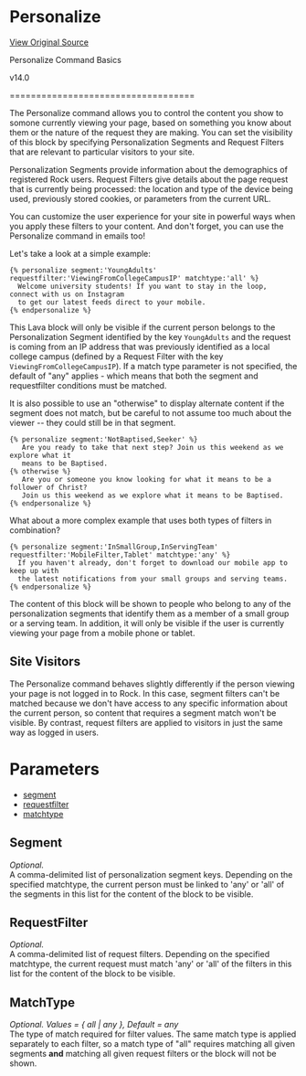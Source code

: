 # Personalize
[View Original Source](https://community.rockrms.com/lava/commands/personalize-commands)

Personalize Command Basics

v14.0


===================================

The Personalize command allows you to control the content you show to somone currently viewing your page, based on something you know about them or the nature of the request they are making. You can set the visibility of this block by specifying Personalization Segments and Request Filters that are relevant to particular visitors to your site.

Personalization Segments provide information about the demographics of registered Rock users. Request Filters give details about the page request that is currently being processed: the location and type of the device being used, previously stored cookies, or parameters from the current URL.

You can customize the user experience for your site in powerful ways when you apply these filters to your content. And don't forget, you can use the Personalize command in emails too!

Let's take a look at a simple example:

```
{% personalize segment:'YoungAdults' requestfilter:'ViewingFromCollegeCampusIP' matchtype:'all' %}
  Welcome university students! If you want to stay in the loop, connect with us on Instagram
  to get our latest feeds direct to your mobile.
{% endpersonalize %}

```

This Lava block will only be visible if the current person belongs to the Personalization Segment identified by the key `YoungAdults` and the request is coming from an IP address that was previously identified as a local college campus (defined by a Request Filter with the key `ViewingFromCollegeCampusIP`). If a match type parameter is not specified, the default of "any" applies - which means that both the segment and requestfilter conditions must be matched.

It is also possible to use an "otherwise" to display alternate content if the segment does not match, but be careful to not assume too much about the viewer -- they could still be in that segment.

```
{% personalize segment:'NotBaptised,Seeker' %}
   Are you ready to take that next step? Join us this weekend as we explore what it 
   means to be Baptised.
{% otherwise %}
   Are you or someone you know looking for what it means to be a follower of Christ?
   Join us this weekend as we explore what it means to be Baptised.
{% endpersonalize %}

```

What about a more complex example that uses both types of filters in combination?

```
{% personalize segment:'InSmallGroup,InServingTeam' requestfilter:'MobileFilter,Tablet' matchtype:'any' %}
  If you haven't already, don't forget to download our mobile app to keep up with
  the latest notifications from your small groups and serving teams.
{% endpersonalize %}

```

The content of this block will be shown to people who belong to any of the personalization segments that identify them as a member of a small group or a serving team. In addition, it will only be visible if the user is currently viewing your page from a mobile phone or tablet.

Site Visitors
-------------

The Personalize command behaves slightly differently if the person viewing your page is not logged in to Rock. In this case, segment filters can't be matched because we don't have access to any specific information about the current person, so content that requires a segment match won't be visible. By contrast, request filters are applied to visitors in just the same way as logged in users.

Parameters
==========

*   [segment](#segment)
*   [requestfilter](#requestfilter)
*   [matchtype](#matchtype)

Segment
-------

_Optional._  
A comma-delimited list of personalization segment keys. Depending on the specified matchtype, the current person must be linked to 'any' or 'all' of the segments in this list for the content of the block to be visible.

RequestFilter
-------------

_Optional._  
A comma-delimited list of request filters. Depending on the specified matchtype, the current request must match 'any' or 'all' of the filters in this list for the content of the block to be visible.

MatchType
---------

_Optional. Values = { all | any }, Default = any_  
The type of match required for filter values. The same match type is applied separately to each filter, so a match type of "all" requires matching all given segments **and** matching all given request filters or the block will not be shown.